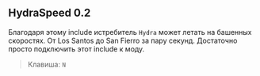HydraSpeed 0.2
----------------
Благодаря этому include истребитель `Hydra` может летать на башенных скоростях. От Los Santos до San Fierro за пару секунд. Достаточно просто подключить этот include к моду.

> Клавиша:
`N`
